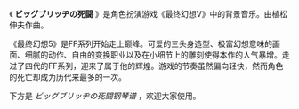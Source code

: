 

《 **ビッグブリッヂの死闘** 》是角色扮演游戏《最终幻想Ⅴ》中的背景音乐。由植松伸夫作曲。

《最终幻想5》是FF系列开始走上巅峰。可爱的三头身造型、极富幻想意味的画面、细腻的动作、自由的变换职业以及在小细节上的雕刻使得本作的人气暴增。走过了四代的FF系列，迎来了属于他的辉煌。游戏的节奏虽然偏向轻快，然而角色的死亡却成为历代来最多的一次。

下方是 _ビッグブリッヂの死闘钢琴谱_ ，欢迎大家使用。

